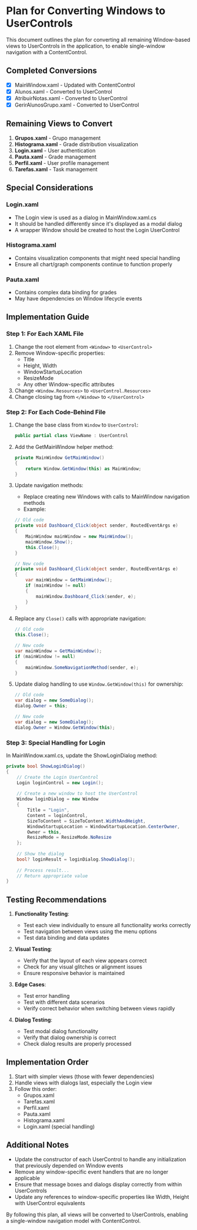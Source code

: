 # Plan for Converting Windows to UserControls

This document outlines the plan for converting all remaining Window-based views to UserControls in the application, to enable single-window navigation with a ContentControl.

## Completed Conversions

- [x] MainWindow.xaml - Updated with ContentControl
- [x] Alunos.xaml - Converted to UserControl
- [x] AtribuirNotas.xaml - Converted to UserControl
- [x] GerirAlunosGrupo.xaml - Converted to UserControl

## Remaining Views to Convert

1. **Grupos.xaml** - Grupo management
2. **Histograma.xaml** - Grade distribution visualization 
3. **Login.xaml** - User authentication
4. **Pauta.xaml** - Grade management
5. **Perfil.xaml** - User profile management
6. **Tarefas.xaml** - Task management

## Special Considerations

### Login.xaml
- The Login view is used as a dialog in MainWindow.xaml.cs
- It should be handled differently since it's displayed as a modal dialog
- A wrapper Window should be created to host the Login UserControl

### Histograma.xaml
- Contains visualization components that might need special handling
- Ensure all chart/graph components continue to function properly

### Pauta.xaml
- Contains complex data binding for grades
- May have dependencies on Window lifecycle events

## Implementation Guide

### Step 1: For Each XAML File

1. Change the root element from `<Window>` to `<UserControl>`
2. Remove Window-specific properties:
   - Title
   - Height, Width
   - WindowStartupLocation
   - ResizeMode
   - Any other Window-specific attributes
3. Change `<Window.Resources>` to `<UserControl.Resources>`
4. Change closing tag from `</Window>` to `</UserControl>`

### Step 2: For Each Code-Behind File

1. Change the base class from `Window` to `UserControl`:
   ```csharp
   public partial class ViewName : UserControl
   ```

2. Add the GetMainWindow helper method:
   ```csharp
   private MainWindow GetMainWindow()
   {
       return Window.GetWindow(this) as MainWindow;
   }
   ```

3. Update navigation methods:
   - Replace creating new Windows with calls to MainWindow navigation methods
   - Example:
   ```csharp
   // Old code
   private void Dashboard_Click(object sender, RoutedEventArgs e)
   {
       MainWindow mainWindow = new MainWindow();
       mainWindow.Show();
       this.Close();
   }
   
   // New code
   private void Dashboard_Click(object sender, RoutedEventArgs e)
   {
       var mainWindow = GetMainWindow();
       if (mainWindow != null)
       {
           mainWindow.Dashboard_Click(sender, e);
       }
   }
   ```

4. Replace any `Close()` calls with appropriate navigation:
   ```csharp
   // Old code
   this.Close();
   
   // New code
   var mainWindow = GetMainWindow();
   if (mainWindow != null)
   {
       mainWindow.SomeNavigationMethod(sender, e);
   }
   ```

5. Update dialog handling to use `Window.GetWindow(this)` for ownership:
   ```csharp
   // Old code
   var dialog = new SomeDialog();
   dialog.Owner = this;
   
   // New code
   var dialog = new SomeDialog();
   dialog.Owner = Window.GetWindow(this);
   ```

### Step 3: Special Handling for Login

In MainWindow.xaml.cs, update the ShowLoginDialog method:

```csharp
private bool ShowLoginDialog()
{
    // Create the Login UserControl
    Login loginControl = new Login();
    
    // Create a new window to host the UserControl
    Window loginDialog = new Window
    {
        Title = "Login",
        Content = loginControl,
        SizeToContent = SizeToContent.WidthAndHeight,
        WindowStartupLocation = WindowStartupLocation.CenterOwner,
        Owner = this,
        ResizeMode = ResizeMode.NoResize
    };
    
    // Show the dialog
    bool? loginResult = loginDialog.ShowDialog();
    
    // Process result...
    // Return appropriate value
}
```

## Testing Recommendations

1. **Functionality Testing**:
   - Test each view individually to ensure all functionality works correctly
   - Test navigation between views using the menu options
   - Test data binding and data updates

2. **Visual Testing**:
   - Verify that the layout of each view appears correct
   - Check for any visual glitches or alignment issues
   - Ensure responsive behavior is maintained

3. **Edge Cases**:
   - Test error handling
   - Test with different data scenarios
   - Verify correct behavior when switching between views rapidly

4. **Dialog Testing**:
   - Test modal dialog functionality
   - Verify that dialog ownership is correct
   - Check dialog results are properly processed

## Implementation Order

1. Start with simpler views (those with fewer dependencies)
2. Handle views with dialogs last, especially the Login view
3. Follow this order:
   - Grupos.xaml
   - Tarefas.xaml
   - Perfil.xaml
   - Pauta.xaml
   - Histograma.xaml
   - Login.xaml (special handling)

## Additional Notes

- Update the constructor of each UserControl to handle any initialization that previously depended on Window events
- Remove any window-specific event handlers that are no longer applicable
- Ensure that message boxes and dialogs display correctly from within UserControls
- Update any references to window-specific properties like Width, Height with UserControl equivalents

By following this plan, all views will be converted to UserControls, enabling a single-window navigation model with ContentControl.

